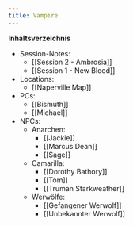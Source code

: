 ```yaml
---
title: Vampire
---
```

**Inhaltsverzeichnis**
- Session-Notes:
	- [[Session 2 - Ambrosia]]
	- [[Session 1 - New Blood]]
- Locations:
	- [[Naperville Map]]
- PCs:
	- [[Bismuth]]
	- [[Michael]]
- NPCs:
	- Anarchen:
		- [[Jackie]]
		- [[Marcus Dean]]
		- [[Sage]]
	- Camarilla:
		- [[Dorothy Bathory]]
		- [[Tom]]
		- [[Truman Starkweather]]
	- Werwölfe:
		- [[Gefangener Werwolf]]
		- [[Unbekannter Werwolf]]